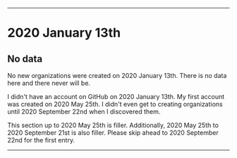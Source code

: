 
***

# 2020 January 13th

## No data

No new organizations were created on 2020 January 13th. There is no data here and there never will be.

I didn't have an account on GitHub on 2020 January 13th. My first account was created on 2020 May 25th. I didn't even get to creating organizations until 2020 September 22nd when I discovered them.

This section up to 2020 May 25th is filler. Additionally, 2020 May 25th to 2020 September 21st is also filler. Please skip ahead to 2020 September 22nd for the first entry.

***
